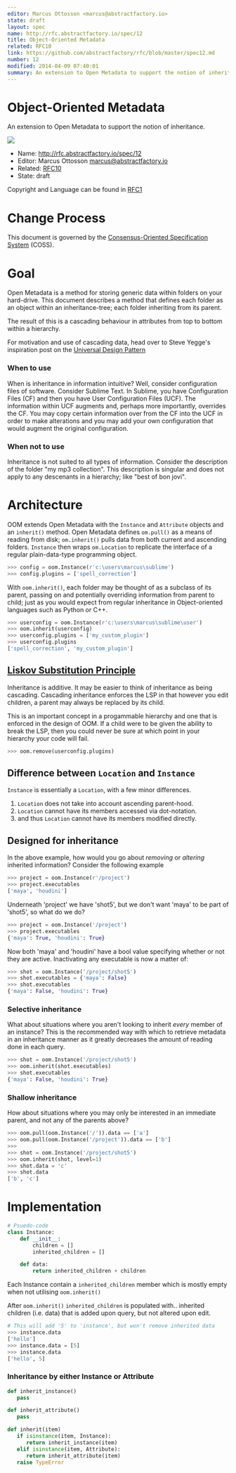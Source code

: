 ```yaml
---
editor: Marcus Ottosson <marcus@abstractfactory.io>
state: draft
layout: spec
name: http://rfc.abstractfactory.io/spec/12
title: Object-Oriented Metadata
related: RFC10
link: https://github.com/abstractfactory/rfc/blob/master/spec12.md
number: 12
modified: 2014-04-09 07:40:01
summary: An extension to Open Metadata to support the notion of inheritance.
---
```


# Object-Oriented Metadata

An extension to Open Metadata to support the notion of inheritance.

![](https://dl.dropbox.com/s/2eyg655o4cws97t/oom_place_v001.png)

* Name: http://rfc.abstractfactory.io/spec/12
* Editor: Marcus Ottosson <marcus@abstractfactory.io>
* Related: [RFC10](http://rfc.abstractfactory.io/spec/10)
* State: draft

Copyright and Language can be found in [RFC1](http://rfc.abstractfactory.io/spec/1)

# Change Process

This document is governed by the [Consensus-Oriented Specification System](http://www.digistan.org/spec:1/COSS) (COSS).

# Goal

Open Metadata is a method for storing generic data within folders on your hard-drive. This document describes a method that defines each folder as an object within an inheritance-tree; each folder inheriting from its parent.

The result of this is a cascading behaviour in attributes from top to bottom within a hierarchy.

For motivation and use of cascading data, head over to Steve Yegge's inspiration post on the [Universal Design Pattern][]

### When to use

When is inheritance in information intuitive? Well, consider configuration files of software. Consider Sublime Text. In Sublime, you have Configuration Files (CF) and then you have User Configuration Files (UCF). The information within UCF augments and, perhaps more importantly, overrides the CF. You may copy certain information over from the CF into the UCF in order to make alterations and you may add your own configuration that would augment the original configuration.

### When not to use

Inheritance is not suited to all types of information. Consider the description of the folder "my mp3 collection". This description is singular and does not apply to any descenants in a hierarchy; like "best of bon jovi".

# Architecture

OOM extends Open Metadata with the `Instance` and `Attribute` objects and an `inherit()` method. Open Metadata defines `om.pull()` as a means of reading from disk; `om.inherit()` pulls data from both current and ascending folders. `Instance` then wraps `om.Location` to replicate the interface of a regular plain-data-type programming object.

```python
>>> config = oom.Instance(r'c:\users\marcus\sublime')
>>> config.plugins = ['spell_correction']
```

With `oom.inherit()`, each folder may be thought of as a subclass of its parent, passing on and potentially overriding information from parent to child; just as you would expect from regular inheritance in Object-oriented languages such as Python or C++.

```python
>>> userconfig = oom.Instance(r'c:\users\marcus\sublime\user')
>>> oom.inherit(userconfig)
>>> userconfig.plugins = ['my_custom_plugin']
>>> userconfig.plugins
['spell_correction', 'my_custom_plugin']
```

## [Liskov Substitution Principle][]

Inheritance is additive. It may be easier to think of inheritance as being cascading. Cascading inheritance enforces the LSP in that however you edit children, a parent may always be replaced by its child.

This is an important concept in a progammable hierarchy and one that is enforced in the design of OOM. If a child were to be given the ability to break the LSP, then you could never be sure at which point in your hierarchy your code will fail.

```python
>>> oom.remove(userconfig.plugins)
```

## Difference between `Location` and `Instance`

`Instance` is essentially a `Location`, with a few minor differences.

1. `Location` does not take into account ascending parent-hood.
2. `Location` cannot have its members accessed via dot-notation.
3. and thus `Location` cannot have its members modified directly.

## Designed for inheritance

In the above example, how would you go about *removing* or *altering* inherited information? Consider the following example

```python
>>> project = oom.Instance(r'/project')
>>> project.executables
['maya', 'houdini']
```

Underneath 'project' we have 'shot5', but we don't want 'maya' to be part of 'shot5', so what do we do?

```python
>>> project = oom.Instance('/project')
>>> project.executables
{'maya': True, 'houdini': True}
```

Now both 'maya' and 'houdini' have a bool value specifying whether or not they are active. Inactivating any executable is now a matter of:

```python
>>> shot = oom.Instance('/project/shot5')
>>> shot.executables = {'maya': False}
>>> shot.executables
{'maya': False, 'houdini': True}
```

### Selective inheritance

What about situations where you aren't looking to inherit *every* member of an instance? This is the recommended way with which to retrieve metadata in an inheritance manner as it greatly decreases the amount of reading done in each query.

```python
>>> shot = oom.Instance('/project/shot5')
>>> oom.inherit(shot.executables)
>>> shot.executables
{'maya': False, 'houdini': True}
```

### Shallow inheritance

How about situations where you may only be interested in an immediate parent, and not any of the parents above?

```python
>>> oom.pull(oom.Instance('/')).data == ['a']
>>> oom.pull(oom.Instance('/project')).data == ['b']
>>>
>>> shot = oom.Instance('/project/shot5')
>>> oom.inherit(shot, level=1)
>>> shot.data = 'c'
>>> shot.data
['b', 'c']
```

# Implementation

```python
# Psuedo-code
class Instance:
	def __init__:
		children = []
		inherited_children = []

	def data:
		return inherited_children + children

```

Each Instance contain a `inherited_children` member which is mostly empty when not utilising `oom.inherit()`

After `oom.inherit()` `inherited_children` is populated with.. inherited children (i.e. data) that is added upon query, but not altered upon edit.

```python
# This will add '5' to 'instance', but won't remove inherited data
>>> instance.data
['hello']
>>> instance.data = [5]
>>> instance.data
['hello', 5]
```

### Inheritance by either Instance or Attribute

```python
def inherit_instance()
   pass

def inherit_attribute()
   pass

def inherit(item)
   if isinstance(item, Instance):
      return inherit_instance(item)
   elif isinstance(item, Attribute):
      return inherit_attribute(item)
   raise TypeError
```

[Liskov Substitution Principle]: http://en.wikipedia.org/wiki/Liskov_substitution_principle
[universal design pattern]: http://steve-yegge.blogspot.co.uk/2008/10/universal-design-pattern.html